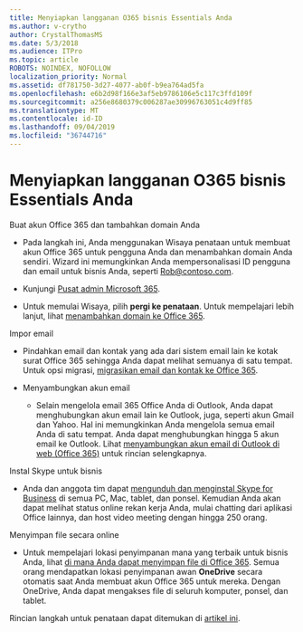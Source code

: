 ```yaml
---
title: Menyiapkan langganan O365 bisnis Essentials Anda
ms.author: v-crytho
author: CrystalThomasMS
ms.date: 5/3/2018
ms.audience: ITPro
ms.topic: article
ROBOTS: NOINDEX, NOFOLLOW
localization_priority: Normal
ms.assetid: df781750-3d27-4077-ab0f-b9ea764ad5fa
ms.openlocfilehash: e6b2d98f166e3af5eb9786106e5c117c3ffd109f
ms.sourcegitcommit: a256e8680379c006287ae30996763051c4d9ff85
ms.translationtype: MT
ms.contentlocale: id-ID
ms.lasthandoff: 09/04/2019
ms.locfileid: "36744716"
---
```

# <a name="setting-up-your-o365-business-essentials-subscription"></a>Menyiapkan langganan O365 bisnis Essentials Anda

Buat akun Office 365 dan tambahkan domain Anda
  
- Pada langkah ini, Anda menggunakan Wisaya penataan untuk membuat akun Office 365 untuk pengguna Anda dan menambahkan domain Anda sendiri. Wizard ini memungkinkan Anda mempersonalisasi ID pengguna dan email untuk bisnis Anda, seperti [Rob@contoso.com](mailto:rob@contoso.com).
    
- Kunjungi [Pusat admin Microsoft 365](https://login.partner.microsoftonline.cn/).
    
- Untuk memulai Wisaya, pilih **pergi ke penataan**. Untuk mempelajari lebih lanjut, lihat [menambahkan domain ke Office 365](https://docs.microsoft.com/office365/admin/setup/add-domain).
    
Impor email
  
- Pindahkan email dan kontak yang ada dari sistem email lain ke kotak surat Office 365 sehingga Anda dapat melihat semuanya di satu tempat. Untuk opsi migrasi, [migrasikan email dan kontak ke Office 365](https://docs.microsoft.com/office365/admin/setup/migrate-email-and-contacts-admin).
    
- Menyambungkan akun email
    
  - Selain mengelola email 365 Office Anda di Outlook, Anda dapat menghubungkan akun email lain ke Outlook, juga, seperti akun Gmail dan Yahoo. Hal ini memungkinkan Anda mengelola semua email Anda di satu tempat. Anda dapat menghubungkan hingga 5 akun email ke Outlook. Lihat [menyambungkan akun email di Outlook di web (Office 365)](https://support.office.com/Article/Connect-email-accounts-in-Outlook-on-the-web-Office-365-d7012ff0-924f-4f78-8aca-c3912d886c4d) untuk rincian selengkapnya. 
    
Instal Skype untuk bisnis
  
- Anda dan anggota tim dapat [mengunduh dan menginstal Skype for Business](https://support.office.com/Article/download-and-install-Skype-for-Business-8a0d4da8-9d58-44f9-9759-5c8f340cb3fb) di semua PC, Mac, tablet, dan ponsel. Kemudian Anda akan dapat melihat status online rekan kerja Anda, mulai chatting dari aplikasi Office lainnya, dan host video meeting dengan hingga 250 orang. 
    
Menyimpan file secara online
  
- Untuk mempelajari lokasi penyimpanan mana yang terbaik untuk bisnis Anda, lihat [di mana Anda dapat menyimpan file di Office 365](https://support.office.com/article/c7c20284-bc94-47f4-9728-d28e9daf0790.aspx). Semua orang mendapatkan lokasi penyimpanan awan **OneDrive** secara otomatis saat Anda membuat akun Office 365 untuk mereka. Dengan OneDrive, Anda dapat mengakses file di seluruh komputer, ponsel, dan tablet. 
    
Rincian langkah untuk penataan dapat ditemukan di [artikel ini](https://docs.microsoft.com/office365/admin/setup/setup).
  

